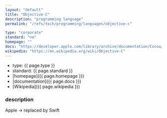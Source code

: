 ```yaml
---
layout: "default"
title: "Objective-C"
description: "programming language"
permalink: "/refs/tech/programming/languages/objective-c"

type: "corporate"
standard: "no"
homepage: ""
docs: "https://developer.apple.com/library/archive/documentation/Cocoa/Conceptual/ProgrammingWithObjectiveC/Introduction/Introduction.html"
wikipedia: "https://en.wikipedia.org/wiki/Objective-C"
---
```


- type: {{ page.type }}
- standard: {{ page.standard }}
- [homepage]({{ page.homepage }})
- [documentation]({{ page.docs }})
- [Wikipedia]({{ page.wikipedia }})

### description

Apple → replaced by Swift
